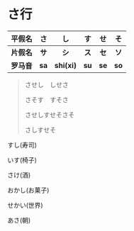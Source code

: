 # さ行

|   平假名   |   さ   |     し      |   す   |   せ   |   そ   |
| :--------: | :----: | :---------: | :----: | :----: | :----: |
| **片假名** | **サ** |   **シ**    | **ス** | **セ** | **ソ** |
| **罗马音** | **sa** | **shi(xi)** | **su** | **se** | **so** |

> させし　しせさ
>
> さそす　すそさ
>
> させしすせそさそ
>
> さしすせそ

すし(寿司)

いす(椅子)

さけ(酒)

おかし(お菓子)

せかい(世界)

あさ(朝)